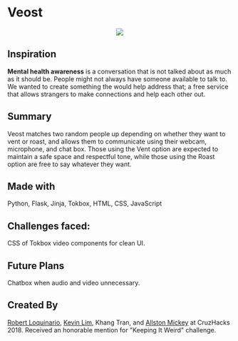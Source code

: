 # Veost

<p align="center">
  <img src="https://challengepost-s3-challengepost.netdna-ssl.com/photos/production/software_photos/000/591/429/datas/gallery.jpg">
</p>

## Inspiration
**Mental health awareness** is a conversation that is not talked about as much as it should be. People might not always have someone available to talk to. We wanted to create something the would help address that; a free service that allows strangers to make connections and help each other out.

## Summary
Veost matches two random people up depending on whether they want to vent or roast, and allows them to communicate using their webcam, microphone, and chat box. Those using the Vent option are expected to maintain a safe space and respectful tone, while those using the Roast option are free to say whatever they want.

## Made with
Python, Flask, Jinja, Tokbox, HTML, CSS, JavaScript

## Challenges faced:
CSS of Tokbox video components for clean UI.

## Future Plans
Chatbox when audio and video unnecessary.

## Created By
[Robert Loquinario](https://github.com/lokinario), [Kevin Lim](https://github.com/klimbin), Khang Tran, and [Allston Mickey](https://github.com/amicks) at CruzHacks 2018.  Received an honorable mention for "Keeping It Weird" challenge.
